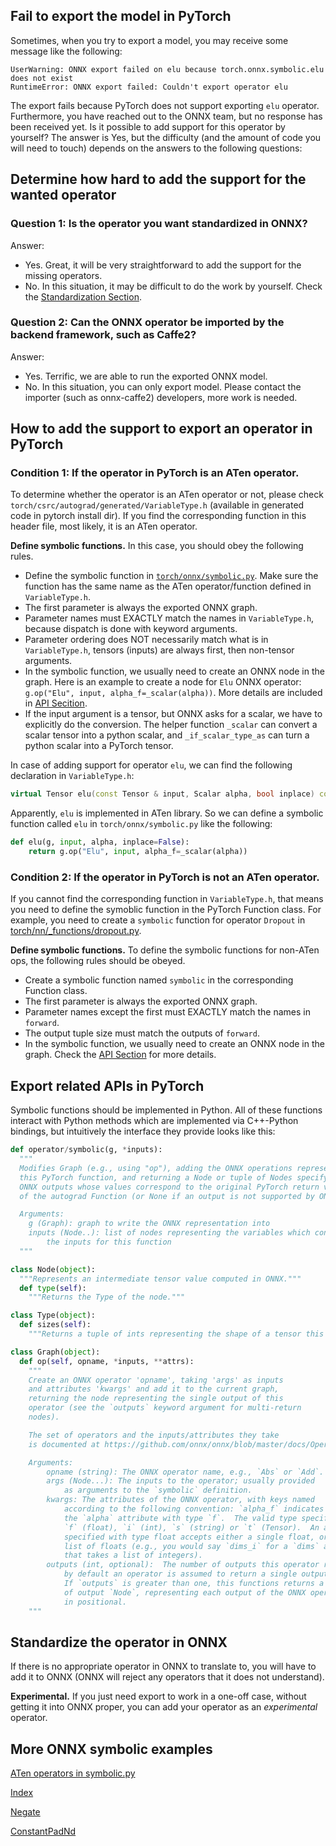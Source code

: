 ## Fail to export the model in PyTorch
Sometimes, when you try to export a model, you may receive some message like
the following:
```
UserWarning: ONNX export failed on elu because torch.onnx.symbolic.elu does not exist
RuntimeError: ONNX export failed: Couldn't export operator elu
```
The export fails because PyTorch does not support exporting `elu` operator.
Furthermore, you have reached out to the ONNX team, but no response has been
received yet. Is it possible to add support for this operator by yourself?
The answer is Yes, but the difficulty (and the amount of code you will need
to touch) depends on the answers to the following questions:

## Determine how hard to add the support for the wanted operator
### Question 1: Is the operator you want standardized in ONNX?
Answer:
- Yes. Great, it will be very straightforward to add the support for the
missing operators.
- No. In this situation, it may be difficult to do the work by yourself.
Check the [Standardization Section](#standardize_op).

### Question 2: Can the ONNX operator be imported by the backend framework, such as Caffe2?
Answer:
- Yes. Terrific, we are able to run the exported ONNX model.
- No. In this situation, you can only export model. Please contact the
importer (such as onnx-caffe2) developers, more work is needed.

## How to add the support to export an operator in PyTorch
### Condition 1: If the operator in PyTorch is an ATen operator.
To determine whether the operator is an ATen operator or not, please check
`torch/csrc/autograd/generated/VariableType.h` (available in generated code in pytorch install dir). If you find the
corresponding function in this header file, most likely, it is an ATen
operator.

**Define symbolic functions.** In this case, you should obey the following rules.
- Define the symbolic function in [`torch/onnx/symbolic.py`](https://github.com/pytorch/pytorch/blob/master/torch/onnx/symbolic.py). Make sure the
function has the same name as the ATen operator/function defined in
`VariableType.h`.
- The first parameter is always the exported ONNX graph.
- Parameter names must EXACTLY match the names in `VariableType.h`, because
dispatch is done with keyword arguments.
- Parameter ordering does NOT necessarily match what is in `VariableType.h`,
tensors (inputs) are always first, then non-tensor arguments.
- In the symbolic function, we usually need to create an ONNX node in the graph.
Here is an example to create a node for `Elu` ONNX operator:
`g.op("Elu", input, alpha_f=_scalar(alpha))`. More details are included in
[API Secition](#api).
- If the input argument is a tensor, but ONNX asks for a scalar, we have to
explicitly do the conversion. The helper function `_scalar` can convert a
scalar tensor into a python scalar, and `_if_scalar_type_as` can turn a
python scalar into a PyTorch tensor.

In case of adding support for operator `elu`, we can find the following
declaration in `VariableType.h`:
```cpp
virtual Tensor elu(const Tensor & input, Scalar alpha, bool inplace) const override;
```
Apparently, `elu` is implemented in ATen library. So we can define a symbolic
function called `elu` in `torch/onnx/symbolic.py` like the following:
```python
def elu(g, input, alpha, inplace=False):
    return g.op("Elu", input, alpha_f=_scalar(alpha))
```

### Condition 2: If the operator in PyTorch is not an ATen operator.
If you cannot find the corresponding function in `VariableType.h`,
that means you need to define the symoblic function in the PyTorch
Function class. For example, you need to create a `symbolic` function
for operator `Dropout` in [torch/nn/_functions/dropout.py](https://github.com/pytorch/pytorch/blob/99037d627da68cdf53d3d0315deceddfadf03bba/torch/nn/_functions/dropout.py#L14).

**Define symbolic functions.** To define the symbolic functions for
non-ATen ops, the following rules should be obeyed.
- Create a symbolic function named `symbolic` in the corresponding Function
class.
- The first parameter is always the exported ONNX graph.
- Parameter names except the first must EXACTLY match the names in `forward`.
- The output tuple size must match the outputs of `forward`.
- In the symbolic function, we usually need to create an ONNX node in the graph.
Check the [API Section](#api) for more details.


## <a name="api"></a> Export related APIs in PyTorch
Symbolic functions should be implemented in Python. All of these functions interact with Python methods which are implemented via C++-Python bindings, but intuitively the interface they provide looks like this:

```python
def operator/symbolic(g, *inputs):
  """
  Modifies Graph (e.g., using "op"), adding the ONNX operations representing
  this PyTorch function, and returning a Node or tuple of Nodes specifying the
  ONNX outputs whose values correspond to the original PyTorch return values
  of the autograd Function (or None if an output is not supported by ONNX).

  Arguments:
    g (Graph): graph to write the ONNX representation into
    inputs (Node..): list of nodes representing the variables which contain
        the inputs for this function
  """

class Node(object):
  """Represents an intermediate tensor value computed in ONNX."""
  def type(self):
    """Returns the Type of the node."""

class Type(object):
  def sizes(self):
    """Returns a tuple of ints representing the shape of a tensor this describes."""

class Graph(object):
  def op(self, opname, *inputs, **attrs):
    """
    Create an ONNX operator 'opname', taking 'args' as inputs
    and attributes 'kwargs' and add it to the current graph,
    returning the node representing the single output of this
    operator (see the `outputs` keyword argument for multi-return
    nodes).

    The set of operators and the inputs/attributes they take
    is documented at https://github.com/onnx/onnx/blob/master/docs/Operators.md

    Arguments:
        opname (string): The ONNX operator name, e.g., `Abs` or `Add`.
        args (Node...): The inputs to the operator; usually provided
            as arguments to the `symbolic` definition.
        kwargs: The attributes of the ONNX operator, with keys named
            according to the following convention: `alpha_f` indicates
            the `alpha` attribute with type `f`.  The valid type specifiers are
            `f` (float), `i` (int), `s` (string) or `t` (Tensor).  An attribute
            specified with type float accepts either a single float, or a
            list of floats (e.g., you would say `dims_i` for a `dims` attribute
            that takes a list of integers).
        outputs (int, optional):  The number of outputs this operator returns;
            by default an operator is assumed to return a single output.
            If `outputs` is greater than one, this functions returns a tuple
            of output `Node`, representing each output of the ONNX operator
            in positional.
    """
```

## <a name="standardize_op"></a> Standardize the operator in ONNX
If there is no appropriate operator in ONNX to translate to, you will have to
add it to ONNX (ONNX will reject any operators that it does not understand).

**Experimental.** If you just need export to work in a one-off case, without
getting it into ONNX proper, you can add your operator as an *experimental*
operator.

## More ONNX symbolic examples
[ATen operators in symbolic.py](https://github.com/pytorch/pytorch/blob/master/torch/onnx/symbolic.py)

[Index](https://github.com/pytorch/pytorch/blob/99037d627da68cdf53d3d0315deceddfadf03bba/torch/autograd/_functions/tensor.py#L24)

[Negate](https://github.com/pytorch/pytorch/blob/99037d627da68cdf53d3d0315deceddfadf03bba/torch/autograd/_functions/basic_ops.py#L50)

[ConstantPadNd](https://github.com/pytorch/pytorch/blob/99037d627da68cdf53d3d0315deceddfadf03bba/torch/nn/_functions/padding.py#L8)
